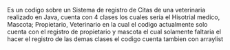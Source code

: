 Es un codigo sobre un Sistema de registro de Citas de una veterinaria realizado en Java, cuenta con 4 clases los cuales seria el Hisotrial medico, Mascota; Propietario, Veterinario en la cual el codigo actualmente solo cuenta con el registro de propietario y mascota el cual solamente faltaria el hacer el registro de las demas clases el codigo cuenta tambien con arraylist
